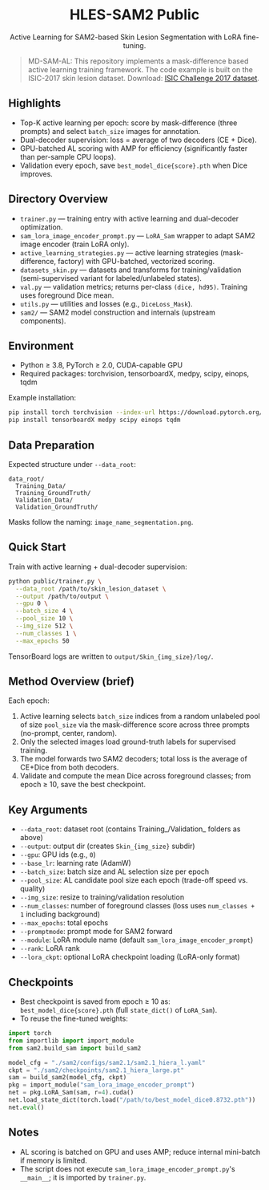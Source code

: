 <div align="center">

# HLES-SAM2 Public

Active Learning for SAM2-based Skin Lesion Segmentation with LoRA fine-tuning.

</div>

> MD-SAM-AL: This repository implements a mask-difference based active learning training framework. The code example is built on the ISIC-2017 skin lesion dataset. Download: [ISIC Challenge 2017 dataset](https://challenge.isic-archive.com/data/#2017).

## Highlights
- Top-K active learning per epoch: score by mask-difference (three prompts) and select `batch_size` images for annotation.
- Dual-decoder supervision: loss = average of two decoders (CE + Dice).
- GPU-batched AL scoring with AMP for efficiency (significantly faster than per-sample CPU loops).
- Validation every epoch, save `best_model_dice{score}.pth` when Dice improves.

## Directory Overview
- `trainer.py` — training entry with active learning and dual-decoder optimization.
- `sam_lora_image_encoder_prompt.py` — `LoRA_Sam` wrapper to adapt SAM2 image encoder (train LoRA only).
- `active_learning_strategies.py` — active learning strategies (mask-difference, factory) with GPU-batched, vectorized scoring.
- `datasets_skin.py` — datasets and transforms for training/validation (semi-supervised variant for labeled/unlabeled states).
- `val.py` — validation metrics; returns per-class `(dice, hd95)`. Training uses foreground Dice mean.
- `utils.py` — utilities and losses (e.g., `DiceLoss_Mask`).
- `sam2/` — SAM2 model construction and internals (upstream components).

## Environment
- Python ≥ 3.8, PyTorch ≥ 2.0, CUDA-capable GPU
- Required packages: torchvision, tensorboardX, medpy, scipy, einops, tqdm

Example installation:
```bash
pip install torch torchvision --index-url https://download.pytorch.org/whl/cu121
pip install tensorboardX medpy scipy einops tqdm
```

## Data Preparation
Expected structure under `--data_root`:
```
data_root/
  Training_Data/
  Training_GroundTruth/
  Validation_Data/
  Validation_GroundTruth/
```
Masks follow the naming: `image_name_segmentation.png`.

## Quick Start
Train with active learning + dual-decoder supervision:
```bash
python public/trainer.py \
  --data_root /path/to/skin_lesion_dataset \
  --output /path/to/output \
  --gpu 0 \
  --batch_size 4 \
  --pool_size 10 \
  --img_size 512 \
  --num_classes 1 \
  --max_epochs 50
```

TensorBoard logs are written to `output/Skin_{img_size}/log/`.

## Method Overview (brief)
Each epoch:
1) Active learning selects `batch_size` indices from a random unlabeled pool of size `pool_size` via the mask-difference score across three prompts (no-prompt, center, random).
2) Only the selected images load ground-truth labels for supervised training.
3) The model forwards two SAM2 decoders; total loss is the average of CE+Dice from both decoders.
4) Validate and compute the mean Dice across foreground classes; from epoch ≥ 10, save the best checkpoint.

## Key Arguments
- `--data_root`: dataset root (contains Training_/Validation_ folders as above)
- `--output`: output dir (creates `Skin_{img_size}` subdir)
- `--gpu`: GPU ids (e.g., `0`)
- `--base_lr`: learning rate (AdamW)
- `--batch_size`: batch size and AL selection size per epoch
- `--pool_size`: AL candidate pool size each epoch (trade-off speed vs. quality)
- `--img_size`: resize to training/validation resolution
- `--num_classes`: number of foreground classes (loss uses `num_classes + 1` including background)
- `--max_epochs`: total epochs
- `--promptmode`: prompt mode for SAM2 forward
- `--module`: LoRA module name (default `sam_lora_image_encoder_prompt`)
- `--rank`: LoRA rank
- `--lora_ckpt`: optional LoRA checkpoint loading (LoRA-only format)

## Checkpoints
- Best checkpoint is saved from epoch ≥ 10 as: `best_model_dice{score}.pth` (full `state_dict()` of `LoRA_Sam`).
- To reuse the fine-tuned weights:
```python
import torch
from importlib import import_module
from sam2.build_sam import build_sam2

model_cfg = "./sam2/configs/sam2.1/sam2.1_hiera_l.yaml"
ckpt = "./sam2/checkpoints/sam2.1_hiera_large.pt"
sam = build_sam2(model_cfg, ckpt)
pkg = import_module("sam_lora_image_encoder_prompt")
net = pkg.LoRA_Sam(sam, r=4).cuda()
net.load_state_dict(torch.load("/path/to/best_model_dice0.8732.pth"))
net.eval()
```

## Notes
- AL scoring is batched on GPU and uses AMP; reduce internal mini-batch if memory is limited.
- The script does not execute `sam_lora_image_encoder_prompt.py`'s `__main__`; it is imported by `trainer.py`.
